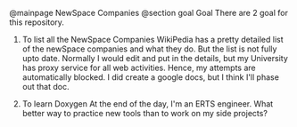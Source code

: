 @mainpage NewSpace Companies
@section goal Goal
There are 2 goal for this repository.

1. To list all the NewSpace Companies
WikiPedia has a pretty detailed list of the newSpace companies and what they do. But the list is not fully upto date. Normally I would edit and put in the details, but my University has proxy service for all web activities. Hence, my attempts are automatically blocked. I did create a google docs, but I think I'll phase out that doc.

2. To learn Doxygen
At the end of the day, I'm an ERTS engineer. What better way to practice new tools than to work on my side projects?
